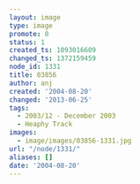 ```yaml
---
layout: image
type: image
promote: 0
status: 1
created_ts: 1093016609
changed_ts: 1372159459
node_id: 1331
title: 03856
author: anj
created: '2004-08-20'
changed: '2013-06-25'
tags:
  - 2003/12 - December 2003
  - Heaphy Track
images:
  - image/images/03856-1331.jpg
url: "/node/1331/"
aliases: []
date: '2004-08-20'
---
```


